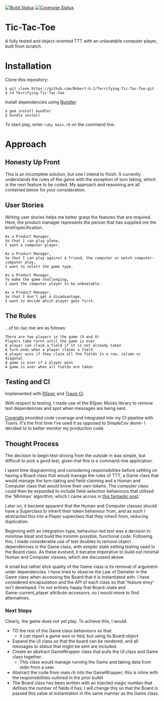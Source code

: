[![Build Status](https://travis-ci.org/Robert-G-J/Terrifying-Tic-Tac-Toe.svg?branch=master)](https://travis-ci.org/Robert-G-J/Terrifying-Tic-Tac-Toe)
[![Coverage Status](https://coveralls.io/repos/github/Robert-G-J/Terrifying-Tic-Tac-Toe/badge.svg?branch=master)](https://coveralls.io/github/Robert-G-J/Terrifying-Tic-Tac-Toe?branch=master)

# Tic-Tac-Toe

A fully tested and object-oriented TTT with an unbeatable computer player, built from scratch.

# Installation 

Clone this repository:
```
$ git clone https://github.com/Robert-G-J/Terrifying-Tic-Tac-Toe.git
$ cd Terrifying-Tic-Tac-Toe
```
Install dependencies using [Bundler](http://www.bundler.io):
```
$ gem install bundler
$ bundle install
```

To start play, enter `ruby main.rb` on the command line.

# Approach

## Honesty Up Front

This is an incomplete solution, but one I intend to finish. It currently understands the rules
of the game with the exception of turn taking, which is the next feature to be coded. My approach and 
reasoning are all contained below for your consideration.

## User Stories

Writing user stories helps me better grasp the features that are required.
Here, the product manager represents the person that has supplied me the brief/specification.

```
As a Product Manager,
So that I can play alone,
I want a computer player.

As a Product Manager,
So that I can play against a friend, the computer or watch computer-computer play,
I want to select the game type.

As a Product Manager,
To make the game challenging,
I want the computer player to be unbeatable.

As a Product Manager,
So that I don't get a disadvantage,
I want to decide which player goes first.
```
## The Rules

...of tic-tac-toe are as follows:
```
There are two players in the game (X and O)
Players take turns until the game is over
A player can claim a field if it is not already taken
A turn ends when a player claims a field
A player wins if they claim all the fields in a row, column or diagonal
A game is over if a player wins
A game is over when all fields are taken
```

## Testing and CI

Implemented with [RSpec](https://github.com/rspec) and [Travis CI](https://travis-ci.org).

With respect to testing, I made use of the RSpec Mocks library to remove test dependencies
and spot when messages are being sent.

[Coveralls](https://coveralls.io) provided code coverage and integrated into my CI pipeline with Travis. 
It's the first time I've used it as opposed to SimpleCov alone- I decided to to better monitor my production code.

## Thought Process

The decision to begin test-driving from the outside in was simple, but difficult to pick a good test, given that this is a command-line
application.

I spent time diagramming and considering responsibilties before settling on having a Board class that would manage the rules of TTT, 
a Game class that would manage the turn-taking and field-claiming and a Human and Computer class that would know their own tokens. The computer
class could then be expanded to include field-selection behaviours that utilised the 'Minimax' algorithm,
which I came across in [this fantastic post](http://neverstopbuilding.com/minimax).

Later on, it became apparent that the Human and Computer classes should have a Superclass to inherit their token behaviour from,
and as such I abstracted this into a Player superclass that they inherit from, reducing duplication.

Beginning with an integration-type, behaviour-led test was a decision to minimise bloat and build the minimin possible, functional code.
Following this, I made considerable use of test doubles to remove object dependencies in the Game class, with simpler state setting testing used in the Board class.
As these evolved, it became imperative to build out minimal Human and Computer classes, which are discussed above.

A small but rather slick quality of the Game class is its removal of argument-order dependencies. I have tried to observe the Law of Demeter in the Game class when accessing the Board
that it is instantiated with. I have considered encapsulation and the API of each class so that 'feature envy' isn't developed. I'm not entirely happy that Board::state and Game::current_player
attribute-accessors, so I would move to find alternatives.

### Next Steps
Clearly, the game does not yet play. 
To achieve this, I would:
 - TD the rest of the Game class behaviours so that:
   - it can report a game won or tied, but using its Board object
 - Expand the UI class so that the board can be rendered, and all messages to stdout that might be sent are included.
 - Create an abstract GameWrapper class that pulls the UI class and Game class together.
   - This class would manage running the Game and taking data from stdin from a user.
 - Abstract the code from main.rb into the GameWrapper; this is inline with the responsibilities outlined in the prior bullet
 - The Board class has been written with an injected magic number that defines the number of fields it has;
 I will change this so that the Board is passed this value at instantiation in the same manner as the Game class.
